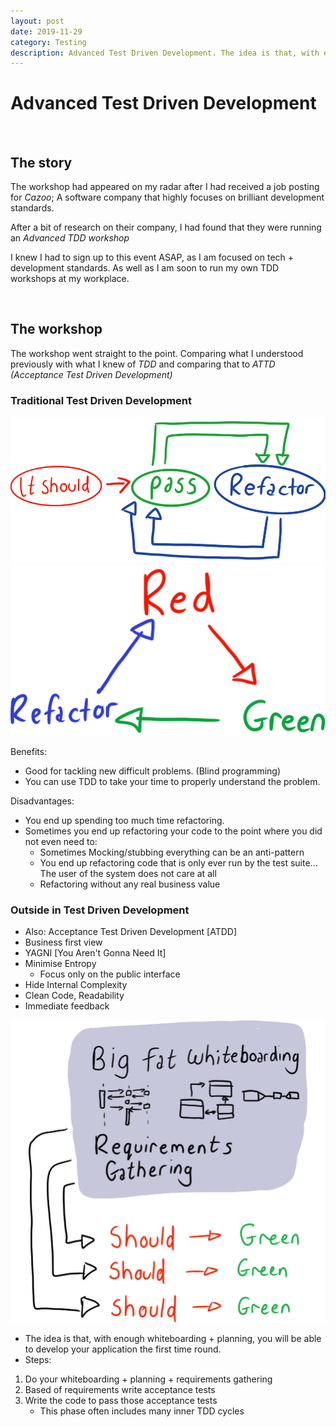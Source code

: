 ```yaml
---
layout: post
date: 2019-11-29
category: Testing
description: Advanced Test Driven Development. The idea is that, with enough whiteboarding + planning, you will be able to develop your application the first time round.
---
```


# Advanced Test Driven Development
&nbsp;

## The story
The workshop had appeared on my radar after I had received a job posting for *Cazoo*; A software company that highly focuses on brilliant development standards.  

After a bit of research on their company, I had found that they were running an *Advanced TDD workshop*  

I knew I had to sign up to this event ASAP, as I am focused on tech + development standards. As well as I am soon to run my own TDD workshops at my workplace.  

&nbsp;

## The workshop

The workshop went straight to the point. Comparing what I understood previously with what I knew of *TDD* and comparing that to *ATTD (Acceptance Test Driven Development)* 

### Traditional Test Driven Development
![test](/img/blog/refactor_loop.PNG)
![test](/img/blog/red_green_refactor.PNG)

Benefits: 
* Good for tackling new difficult problems. (Blind programming)
* You can use TDD to take your time to properly understand the problem.

Disadvantages:
* You end up spending too much time refactoring.
* Sometimes you end up refactoring your code to the point where you did not even need to:
    * Sometimes Mocking/stubbing everything can be an anti-pattern
    * You end up refactoring code that is only ever run by the test suite... The user of the system does not care at all
    * Refactoring without any real business value
&nbsp;

### Outside in Test Driven Development
* Also: Acceptance Test Driven Development [ATDD]  
* Business first view  
* YAGNI [You Aren't Gonna Need It]
* Minimise Entropy  
    * Focus only on the public interface
* Hide Internal Complexity  
* Clean Code, Readability  
* Immediate feedback

![whiteboard](/img/blog/acceptance_TDD.PNG)

* The idea is that, with enough whiteboarding + planning, you will be able to develop your application the first time round.
* Steps:  
1) Do your whiteboarding + planning + requirements gathering  
2) Based of requirements write acceptance tests  
3) Write the code to pass those acceptance tests  
    * This phase often includes many inner TDD cycles